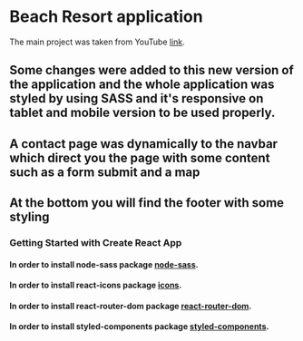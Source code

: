 # Beach Resort application 
The main project was taken from YouTube [link](https://www.youtube.com/watch?v=ScDWrogElmo&t=5274s).

## Some changes were added to this new version of the application and the whole application was styled by using SASS and it's responsive on tablet and mobile version to be used properly.
## A contact page was dynamically to the navbar which direct you the page with some content such as a form submit and a map
## At the bottom you will find the footer with some styling


### Getting Started with Create React App

#### In order to install node-sass package [node-sass](https://www.npmjs.com/package/node-sass).
#### In order to install react-icons package [icons](https://react-icons.github.io/react-icons/).
#### In order to install react-router-dom package [react-router-dom](https://reactrouter.com/web/guides/quick-start).
#### In order to install styled-components package [styled-components](https://styled-components.com/).

<!-- STEPS
    1- create-react-app + file name 
    2- setting up folders and files
    3- installing packages such as: 

        - npm i node-sass or yarn add node-sass 
        - npm i react-icons or yarn add react-icons
        - npm i react-router-dom or yarn add react-router-dom

    4- adding bootstrap CSS as well as bundle SCRIPT links
    5- font awesome just in case
    6- setting up images

    7- setting up context API and data.js
    8- creating an account on contentful.com in order accessing data from API externally 

    9- setting up API by using React.createContext & Provider

    10- setting up the styled component in order to make pages even more dynamic while redirecting between pages and getting their data
        to do that >--- npm install styled-components or yarn add styled components

    11- setting up rooms container component including room filter and list
    12- option one using consumer inside react.hook in RoomContainer
        option two using a higher order function in context.js

    13 - setting up cookies and adding its data to localStorage in order to not show cookies when reloading pages
-->
